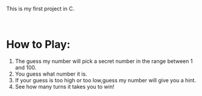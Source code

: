 <!DOCTYPE html>
<html>
  <head>
    <title>guess-the-number-c-project</title>
  </head>
  <body>
    <p>This is my first project in C.</p>
    <br/>
<h1>How to Play:</h1>
  <ol>
    <li>The guess my number will pick a secret number in the range between 1 and 100.</li>
<li>You guess what number it is.</li>
<li>If your guess is too high or too low,guess my number will give you a hint.</li>
<li>See how many turns it takes you to win!</li>
     </ol>
  </body>
</html>
